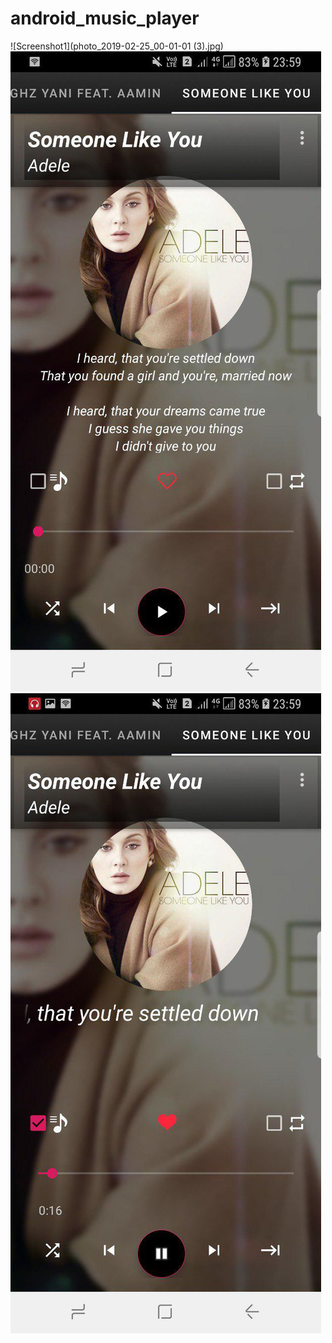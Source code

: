 # android_music_player

![Screenshot1](photo_2019-02-25_00-01-01 (3).jpg)
![Screenshot2](photo_2019-02-25_00-01-02.jpg)
![Screenshot3](photo_2019-02-25_00-01-01.jpg)

